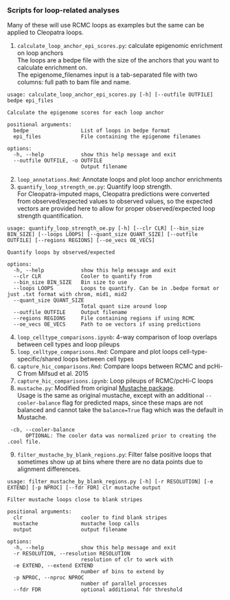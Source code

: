 ### Scripts for loop-related analyses
Many of these will use RCMC loops as examples but the same can be applied to Cleopatra loops.

1. `calculate_loop_anchor_epi_scores.py`: calculate epigenomic enrichment on loop anchors  
The loops are a bedpe file with the size of the anchors that you want to calculate enrichment on.  
The epigenome_filenames input is a tab-separated file with two columns: full path to bam file and name.  

  ```
  usage: calculate_loop_anchor_epi_scores.py [-h] [--outfile OUTFILE] bedpe epi_files

  Calculate the epigenome scores for each loop anchor

  positional arguments:
    bedpe                 List of loops in bedpe format
    epi_files             File containing the epigenome filenames

  options:
    -h, --help            show this help message and exit
    --outfile OUTFILE, -o OUTFILE
                          Output filename
  ```  

2. `loop_annotations.Rmd`: Annotate loops and plot loop anchor enrichments
3. `quantify_loop_strength_oe.py`: Quantify loop strength.  
For Cleopatra-imputed maps, Cleopatra predictions were converted from observed/expected values to observed values, so the expected vectors are provided here to allow for proper observed/expected loop strength quantification.

  ```
  usage: quantify_loop_strength_oe.py [-h] [--clr CLR] [--bin_size BIN_SIZE] [--loops LOOPS] [--quant_size QUANT_SIZE] [--outfile OUTFILE] [--regions REGIONS] [--oe_vecs OE_VECS]

  Quantify loops by observed/expected

  options:
    -h, --help            show this help message and exit
    --clr CLR             Cooler to quantify from
    --bin_size BIN_SIZE   Bin size to use
    --loops LOOPS         Loops to quantify. Can be in .bedpe format or just .txt format with chrom, mid1, mid2
    --quant_size QUANT_SIZE
                          Total quant size around loop
    --outfile OUTFILE     Output filename
    --regions REGIONS     File containing regions if using RCMC
    --oe_vecs OE_VECS     Path to oe vectors if using predictions
  ```
4. `loop_celltype_comparisons.ipynb`: 4-way comparison of loop overlaps between cell types and loop pileups
5. `loop_celltype_comparisons.Rmd`: Compare and plot loops cell-type-specific/shared loops between cell types
6. `capture_hic_comparisons.Rmd`: Compare loops between RCMC and pcHi-C from Mifsud et al. 2015
7. `capture_hic_comparisons.ipynb`: Loop pileups of RCMC/pcHi-C loops
8. `mustache.py`: Modified from original [Mustache package](https://github.com/ay-lab/mustache).  
Usage is the same as original mustache, except with an additional `--cooler-balance` flag for predicted maps, since these maps are not balanced and cannot take the `balance=True` flag which was the default in Mustache.
```
 -cb, --cooler-balance
      OPTIONAL: The cooler data was normalized prior to creating the .cool file.
```
9. `filter_mustache_by_blank_regions.py`: Filter false positive loops that sometimes show up at bins where there are no data points due to alignment differences.
```
usage: filter_mustache_by_blank_regions.py [-h] [-r RESOLUTION] [-e EXTEND] [-p NPROC] [--fdr FDR] clr mustache output

Filter mustache loops close to blank stripes

positional arguments:
  clr                   cooler to find blank stripes
  mustache              mustache loop calls
  output                output filename

options:
  -h, --help            show this help message and exit
  -r RESOLUTION, --resolution RESOLUTION
                        resolution of clr to work with
  -e EXTEND, --extend EXTEND
                        number of bins to extend by
  -p NPROC, --nproc NPROC
                        number of parallel processes
  --fdr FDR             optional additional fdr threshold
```
